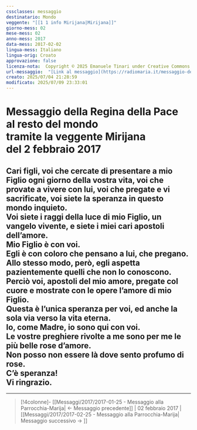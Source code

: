 ```yaml
---
cssclasses: messaggio
destinatario: Mondo
veggente: "[[1 1 info Mirijana|Mirijana]]"
giorno-mess: 02
mese-mess: 02
anno-mess: 2017
data-mess: 2017-02-02
lingua-mess: Italiano
lingua-orig: Croato
approvazione: false
licenza-nota:  Copyright © 2025 Emanuele Tinari under Creative Commons BY-NC-SA 4.0 https://creativecommons.org/licenses/by-nc-sa/4.0/
url-messaggio:  "[Link al messaggio](https://radiomaria.it/messaggio-del-2-febbraio-2017/)"
creato: 2025/07/04 21:28:59
modificato: 2025/07/09 23:33:01
---
```


# Messaggio della Regina della Pace<br>al resto del mondo<br>tramite la veggente Mirijana<br>del 2 febbraio 2017

## Cari figli, voi che cercate di presentare a mio Figlio ogni giorno della vostra vita, voi che provate a vivere con lui, voi che pregate e vi sacrificate, voi siete la speranza in questo mondo inquieto.<br>Voi siete i raggi della luce di mio Figlio, un vangelo vivente, e siete i miei cari apostoli dell’amore.<br>Mio Figlio è con voi.<br>Egli è con coloro che pensano a lui, che pregano.<br>Allo stesso modo, però, egli aspetta pazientemente quelli che non lo conoscono.<br>Perciò voi, apostoli del mio amore, pregate col cuore e mostrate con le opere l’amore di mio Figlio.<br>Questa è l’unica speranza per voi, ed anche la sola via verso la vita eterna.<br>Io, come Madre, io sono qui con voi.<br>Le vostre preghiere rivolte a me sono per me le più belle rose d’amore.<br>Non posso non essere là dove sento profumo di rose.<br>C’è speranza!<br>Vi ringrazio.

***

> [!4colonne]- [[Messaggi/2017/2017-01-25 - Messaggio alla Parrocchia-Marija| ← Messaggio precedente]] | 02 febbraio 2017 | [[Messaggi/2017/2017-02-25 - Messaggio alla Parrocchia-Marija| Messaggio successivo → ]]